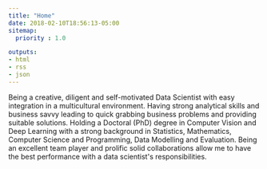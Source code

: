 ```yaml
---
title: "Home"
date: 2018-02-10T18:56:13-05:00
sitemap:
  priority : 1.0

outputs:
- html
- rss
- json
---
```


Being a creative, diligent and self-motivated Data Scientist with easy integration in a multicultural environment. Having strong analytical skills and business savvy leading to quick grabbing business problems and providing suitable solutions. Holding a Doctoral (PhD) degree in Computer Vision and Deep Learning with a strong background in Statistics, Mathematics, Computer Science and Programming, Data Modelling and Evaluation. Being an excellent team player and prolific solid collaborations allow me to have the best performance with a data scientist's responsibilities.